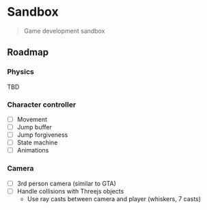 # Sandbox

> Game development sandbox

## Roadmap

### Physics

TBD

### Character controller

- [ ] Movement
- [ ] Jump buffer
- [ ] Jump forgiveness
- [ ] State machine
- [ ] Animations

### Camera

- [ ] 3rd person camera (similar to GTA)
- [ ] Handle collisions with Threejs objects
  - Use ray casts between camera and player (whiskers, 7 casts)

